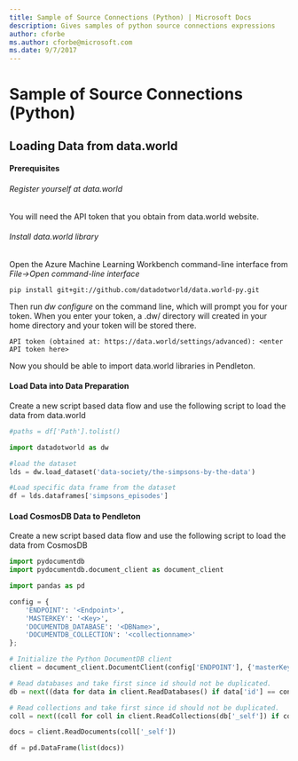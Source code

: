 ```yaml
---
title: Sample of Source Connections (Python) | Microsoft Docs
description: Gives samples of python source connections expressions
author: cforbe
ms.author: cforbe@microsoft.com
ms.date: 9/7/2017
---
```


# Sample of Source Connections (Python) #

## Loading Data from data.world

#### Prerequisites

###### Register yourself at data.world
You will need the API token that you obtain from data.world website.

###### Install data.world library

Open the Azure Machine Learning Workbench command-line interface from _File->Open command-line interface_

```
pip install git+git://github.com/datadotworld/data.world-py.git
```

Then run _dw configure_ on the command line, which will prompt you for your token. When you enter your token, a .dw/ directory will created in your home directory and your token will be stored there.

```
API token (obtained at: https://data.world/settings/advanced): <enter API token here>
```
Now you should be able to import data.world libraries in Pendleton.

#### Load Data into Data Preparation

Create a new script based data flow and use the following script to load the data from data.world

```python
#paths = df['Path'].tolist()

import datadotworld as dw

#load the dataset
lds = dw.load_dataset('data-society/the-simpsons-by-the-data')

#Load specific data frame from the dataset
df = lds.dataframes['simpsons_episodes']

```

#### Load CosmosDB Data to Pendleton

Create a new script based data flow and use the following script to load the data from CosmosDB

```python
import pydocumentdb
import pydocumentdb.document_client as document_client

import pandas as pd

config = { 
    'ENDPOINT': '<Endpoint>',
    'MASTERKEY': '<Key>',
    'DOCUMENTDB_DATABASE': '<DBName>',
    'DOCUMENTDB_COLLECTION': '<collectionname>'
};

# Initialize the Python DocumentDB client
client = document_client.DocumentClient(config['ENDPOINT'], {'masterKey': config['MASTERKEY']})

# Read databases and take first since id should not be duplicated.
db = next((data for data in client.ReadDatabases() if data['id'] == config['DOCUMENTDB_DATABASE']))

# Read collections and take first since id should not be duplicated.
coll = next((coll for coll in client.ReadCollections(db['_self']) if coll['id'] == config['DOCUMENTDB_COLLECTION']))

docs = client.ReadDocuments(coll['_self'])

df = pd.DataFrame(list(docs))
```
